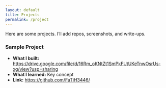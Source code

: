 ```yaml
---
layout: default
title: Projects
permalink: /project
---
```


Here are some projects. I’ll add repos, screenshots, and write-ups.

### Sample Project
- **What I built:** https://drive.google.com/file/d/16Rm_oKNtZt1SmPkFUtUKeTnwOsrUs-xg/view?usp=sharing
- **What I learned:** Key concept
- **Link:** <https://github.com/FaTiH3446/>
